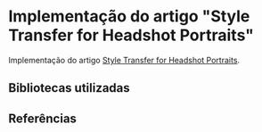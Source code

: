 # Implementação do artigo "Style Transfer for Headshot Portraits"

Implementação do artigo [Style Transfer for Headshot Portraits](https://people.csail.mit.edu/yichangshih/portrait_web/#paper).

## Bibliotecas utilizadas

## Referências
